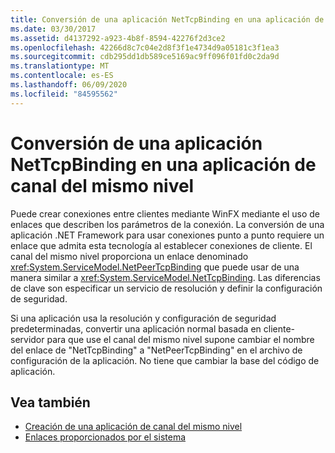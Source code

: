 ```yaml
---
title: Conversión de una aplicación NetTcpBinding en una aplicación de canal del mismo nivel
ms.date: 03/30/2017
ms.assetid: d4137292-a923-4b8f-8594-42276f2d3ce2
ms.openlocfilehash: 42266d8c7c04e2d8f3f1e4734d9a05181c3f1ea3
ms.sourcegitcommit: cdb295dd1db589ce5169ac9ff096f01fd0c2da9d
ms.translationtype: MT
ms.contentlocale: es-ES
ms.lasthandoff: 06/09/2020
ms.locfileid: "84595562"
---
```

# <a name="converting-a-nettcpbinding-application-to-a-peer-channel-application"></a>Conversión de una aplicación NetTcpBinding en una aplicación de canal del mismo nivel
Puede crear conexiones entre clientes mediante WinFX mediante el uso de enlaces que describen los parámetros de la conexión. La conversión de una aplicación .NET Framework para usar conexiones punto a punto requiere un enlace que admita esta tecnología al establecer conexiones de cliente. El canal del mismo nivel proporciona un enlace denominado <xref:System.ServiceModel.NetPeerTcpBinding> que puede usar de una manera similar a <xref:System.ServiceModel.NetTcpBinding>. Las diferencias de clave son especificar un servicio de resolución y definir la configuración de seguridad.  
  
 Si una aplicación usa la resolución y configuración de seguridad predeterminadas, convertir una aplicación normal basada en cliente-servidor para que use el canal del mismo nivel supone cambiar el nombre del enlace de "NetTcpBinding" a "NetPeerTcpBinding" en el archivo de configuración de la aplicación. No tiene que cambiar la base del código de aplicación.  
  
## <a name="see-also"></a>Vea también

- [Creación de una aplicación de canal del mismo nivel](building-a-peer-channel-application.md)
- [Enlaces proporcionados por el sistema](../system-provided-bindings.md)
